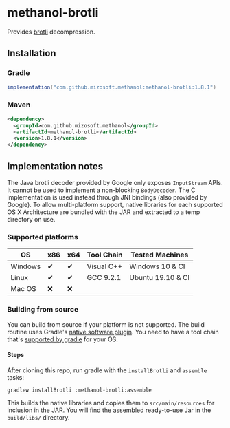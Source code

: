 # methanol-brotli

Provides [brotli][brotli] decompression.

## Installation

### Gradle

```gradle
implementation("com.github.mizosoft.methanol:methanol-brotli:1.8.1")
```

### Maven

```xml
<dependency>
  <groupId>com.github.mizosoft.methanol</groupId>
  <artifactId>methanol-brotli</artifactId>
  <version>1.8.1</version>
</dependency>
```

## Implementation notes

The Java brotli decoder provided by Google only exposes `InputStream` APIs. It cannot be used
to implement a non-blocking `BodyDecoder`. The C implementation is used instead through JNI
bindings (also provided by Google). To allow multi-platform support, native libraries for each
supported OS X Architecture are bundled with the JAR and extracted to a temp directory on use.

### Supported platforms

| OS       | x86 | x64 | Tool Chain   | Tested Machines     |
|----------|-----|-----|--------------|---------------------|
| Windows  | ✔   | ✔  | Visual C++   | Windows 10 & CI   |
| Linux    | ✔   | ✔  | GCC 9.2.1    | Ubuntu 19.10 & CI |
| Mac OS   | ❌  | ❌ |              |                     |

### Building from source

You can build from source if your platform is not supported. The build routine uses Gradle's
[native software plugin][gradle_native_plugin]. You need to have a tool chain that's
[supported by gradle][gradle_supported_toolchains] for your OS.

#### Steps

After cloning this repo, run gradle with the `installBrotli` and `assemble` tasks:

`gradlew installBrotli :methanol-brotli:assemble`

This builds the native libraries and copies them to `src/main/resources` for inclusion in the JAR.
You will find the assembled ready-to-use Jar in the `build/libs/` directory.

[brotli]: https://github.com/google/brotli
[gradle_native_plugin]: https://docs.gradle.org/current/userguide/native_software.html
[gradle_supported_toolchains]: https://docs.gradle.org/current/userguide/native_software.html#native-binaries:tool-chain-support
